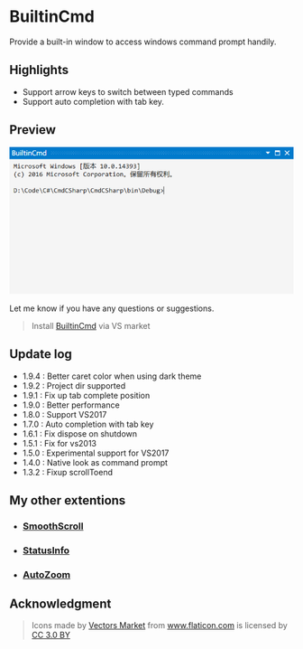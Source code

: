 # BuiltinCmd

Provide a built-in window to access windows command prompt handily.

## Highlights
- Support arrow keys to switch between typed commands
- Support auto completion with tab key.

## Preview

![ScreenShot](BuiltinCmd/Resources/screenshot.png)

Let me know if you have any questions or suggestions.

> Install [BuiltinCmd](https://marketplace.visualstudio.com/items?itemName=lkytal.BuiltinCmd) via VS market

## Update log

* 1.9.4 : Better caret color when using dark theme
* 1.9.2 : Project dir supported
* 1.9.1 : Fix up tab complete position
* 1.9.0 : Better performance
* 1.8.0 : Support VS2017
* 1.7.0 : Auto completion with tab key
* 1.6.1 : Fix dispose on shutdown
* 1.5.1 : Fix for vs2013
* 1.5.0 : Experimental support for VS2017
* 1.4.0 : Native look as command prompt 
* 1.3.2 : Fixup scrollToend

## My other extentions

- ### [SmoothScroll](https://marketplace.visualstudio.com/items?itemName=lkytal.SmoothScroll)
- ### [StatusInfo](https://marketplace.visualstudio.com/items?itemName=lkytal.StatusInfo)
- ### [AutoZoom](https://marketplace.visualstudio.com/items?itemName=lkytal.AutoZoom)

## Acknowledgment

> <div>Icons made by <a href="http://www.flaticon.com/authors/vectors-market" title="Vectors Market">Vectors Market</a> from <a href="http://www.flaticon.com" title="Flaticon">www.flaticon.com</a> is licensed by <a href="http://creativecommons.org/licenses/by/3.0/" title="Creative Commons BY 3.0" target="_blank">CC 3.0 BY</a></div>
